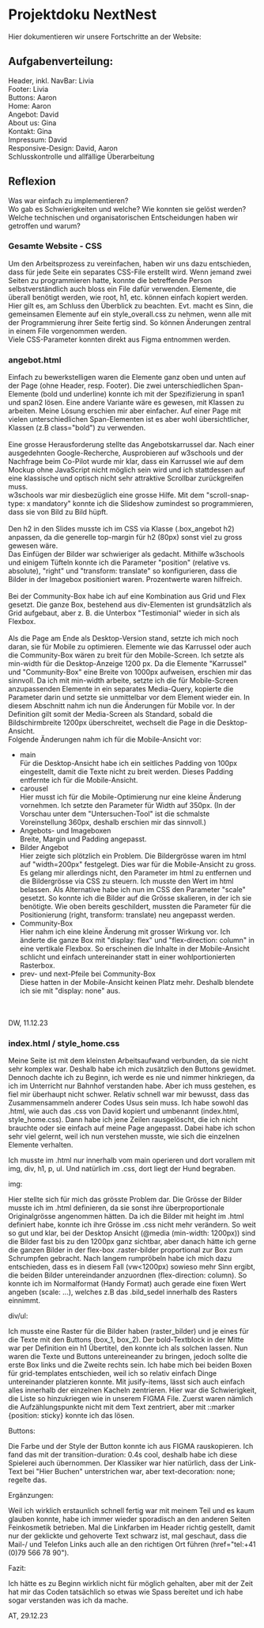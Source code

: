 # Projektdoku NextNest

Hier dokumentieren wir unsere Fortschritte an der Website:

## Aufgabenverteilung:

Header, inkl. NavBar: Livia<br>
Footer: Livia <br>
Buttons: Aaron <br>
Home: Aaron <br>
Angebot: David <br>
About us: Gina <br>
Kontakt: Gina <br>
Impressum: David <br>
Responsive-Design: David, Aaron <br>
Schlusskontrolle und allfällige Überarbeitung <br>

## Reflexion

Was war einfach zu implementieren?<br>
Wo gab es Schwierigkeiten und welche? Wie konnten sie gelöst werden?<br>
Welche technischen und organisatorischen Entscheidungen haben wir getroffen und warum?<br>

### Gesamte Website - CSS

Um den Arbeitsprozess zu vereinfachen, haben wir uns dazu entschieden, dass für jede Seite ein separates CSS-File erstellt wird.
Wenn jemand zwei Seiten zu programmieren hatte, konnte die betreffende Person selbstverständlich auch bloss ein File dafür verwenden.
Elemente, die überall benötigt werden, wie root, h1, etc. können einfach kopiert werden. Hier gilt es, am Schluss den Überblick zu beachten.
Evt. macht es Sinn, die gemeinsamen Elemente auf ein style_overall.css zu nehmen, wenn alle mit der Programmierung ihrer Seite fertig sind.
So können Änderungen zentral in einem File vorgenommen werden.<br>
Viele CSS-Parameter konnten direkt aus Figma entnommen werden.

### angebot.html

Einfach zu bewerkstelligen waren die Elemente ganz oben und unten auf der Page (ohne Header, resp. Footer). Die zwei unterschiedlichen Span-Elemente (bold und underline) konnte ich mit der Spezifizierung in span1 und span2 lösen. Eine andere Variante wäre es gewesen, mit Klassen zu arbeiten. Meine Lösung erschien mir aber einfacher. Auf einer Page mit vielen unterschiedlichen Span-Elementen ist es aber wohl übersichtlicher, Klassen (z.B class="bold") zu verwenden.
<br><br>
Eine grosse Herausforderung stellte das Angebotskarrussel dar. Nach einer ausgedehnten Google-Recherche, Ausprobieren auf w3schools und der Nachfrage beim Co-Pilot wurde mir klar, dass ein Karrussel wie auf dem Mockup ohne JavaScript nicht möglich sein wird und ich stattdessen auf eine klassische und optisch nicht sehr attraktive Scrollbar zurückgreifen muss.<br>
w3schools war mir diesbezüglich eine grosse Hilfe. Mit dem "scroll-snap-type: x mandatory" konnte ich die Slideshow zumindest so programmieren, dass sie von Bild zu Bild hüpft.
<br><br>
Den h2 in den Slides musste ich im CSS via Klasse (.box_angebot h2) anpassen, da die generelle top-margin für h2 (80px) sonst viel zu gross gewesen wäre.<br>
Das Einfügen der Bilder war schwieriger als gedacht. Mithilfe w3schools und einigem Tüfteln konnte ich die Parameter "position" (relative vs. absolute), "right" und "transform: translate" so konfigurieren, dass die Bilder in der Imagebox positioniert waren. Prozentwerte waren hilfreich.
<br><br>
Bei der Community-Box habe ich auf eine Kombination aus Grid und Flex gesetzt. Die ganze Box, bestehend aus div-Elementen ist grundsätzlich als Grid aufgebaut, aber z. B. die Unterbox "Testimonial" wieder in sich als Flexbox.
<br><br>
Als die Page am Ende als Desktop-Version stand, setzte ich mich noch daran, sie für Mobile zu optimieren. Elemente wie das Karrussel oder auch die Community-Box wären zu breit für den Mobile-Screen. Ich setzte als min-width für die Desktop-Anzeige 1200 px. Da die Elemente "Karrussel" und "Community-Box" eine Breite von 1000px aufweisen, erschien mir das sinnvoll. Da ich mit min-width arbeite, setzte ich die für Mobile-Screen anzupassenden Elemente in ein separates Media-Query, kopierte die Parameter darin und setzte sie unmittelbar vor dem Element wieder ein. In diesem Abschnitt nahm ich nun die Änderungen für Mobile vor. In der Definition gilt somit der Media-Screen als Standard, sobald die Bildschirmbreite 1200px überschreitet, wechselt die Page in die Desktop-Ansicht.<br> Folgende Änderungen nahm ich für die Mobile-Ansicht vor:
<ul>
    <li>main<br>
    Für die Desktop-Ansicht habe ich ein seitliches Padding von 100px eingestellt, damit die Texte nicht zu breit werden. Dieses Padding entfernte ich für die Mobile-Ansicht.</li>
    <li>carousel<br>
    Hier musst ich für die Mobile-Optimierung nur eine kleine Änderung vornehmen. Ich setzte den Parameter für Width auf 350px. (In der Vorschau unter dem "Untersuchen-Tool" ist die schmalste Voreinstellung 360px, deshalb erschien mir das sinnvoll.)</li>
    <li>Angebots- und Imageboxen<br>
    Breite, Margin und Padding angepasst.</li>
    <li>Bilder Angebot<br>
    Hier zeigte sich plötzlich ein Problem. Die Bildergrösse waren im html auf "width=200px" festgelegt. Dies war für die Mobile-Ansicht zu gross. Es gelang mir allerdings nicht, den Parameter im html zu entfernen und die Bildergrösse via CSS zu steuern. Ich musste den Wert im html belassen. Als Alternative habe ich nun im CSS den Parameter "scale" gesetzt. So konnte ich die Bilder auf die Grösse skalieren, in der ich sie benötigte. Wie oben bereits geschildert, mussten die Parameter für die Positionierung (right, transform: translate) neu angepasst werden.<br>
    <li>Community-Box<br>
    Hier nahm ich eine kleine Änderung mit grosser Wirkung vor. Ich änderte die ganze Box mit "display: flex" und "flex-direction: column" in eine vertikale Flexbox. So erscheinen die Inhalte in der Mobile-Ansicht schlicht und einfach untereinander statt in einer wohlportionierten Rasterbox.</li>
    <li>prev- und next-Pfeile bei Community-Box<br>
    Diese hatten in der Mobile-Ansicht keinen Platz mehr. Deshalb blendete ich sie mit "display: none" aus.</li>
    <br><br>
</ul>
DW, 11.12.23


### index.html / style_home.css

Meine Seite ist mit dem kleinsten Arbeitsaufwand verbunden, da sie nicht sehr komplex war.
Deshalb habe ich mich zusätzlich den Buttons gewidmet.
Dennoch dachte ich zu Beginn, ich werde es nie und nimmer hinkriegen, da ich im Unterricht nur Bahnhof verstanden habe.
Aber ich muss gestehen, es fiel mir überhaupt nicht schwer.
Relativ schnell war mir bewusst, dass das Zusammensammeln anderer Codes Usus sein muss.
Ich habe sowohl das .html, wie auch das .css von David kopiert und umbenannt (index.html, style_home.css).
Dann habe ich jene Zeilen rausgelöscht, die ich nicht brauchte oder sie einfach auf meine Page angepasst.
Dabei habe ich schon sehr viel gelernt, weil ich nun verstehen musste, wie sich die einzelnen Elemente verhalten.

Ich musste im .html nur innerhalb vom main operieren und dort vorallem mit img, div, h1, p, ul.
Und natürlich im .css, dort liegt der Hund begraben.

img:

Hier stellte sich für mich das grösste Problem dar.
Die Grösse der Bilder musste ich im .html definieren, da sie sonst ihre überproportionale Originalgrösse angenommen hätten.
Da ich die Bilder mit height im .html definiert habe, konnte ich ihre Grösse im .css nicht mehr verändern.
So weit so gut und klar, bei der Desktop Ansicht (@media (min-width: 1200px)) sind die Bilder fast bis zu den 1200px ganz sichtbar,
aber danach hätte ich gerne die ganzen Bilder in der flex-box .raster-bilder proportional zur Box zum Schrumpfen gebracht.
Nach langem rumpröbeln habe ich mich dazu entschieden, dass es in diesem Fall (vw<1200px) sowieso mehr Sinn ergibt, die beiden Bilder untereindander anzuordnen (flex-direction: column). So konnte ich im Normalformat (Handy Format) auch gerade eine fixen Wert angeben (scale: ...), welches z.B das .bild_sedel innerhalb des Rasters einnimmt.

div/ul:

Ich musste eine Raster für die Bilder haben (raster_bilder) und je eines für die Texte mit den Buttons (box_1, box_2).
Der bold-Textblock in der Mitte war per Definition ein h1 Übertitel, den konnte ich als solchen lassen.
Nun waren die Texte und Buttons untereineander zu bringen, jedoch sollte die erste Box links und die Zweite rechts sein.
Ich habe mich bei beiden Boxen für grid-templates entschieden, weil ich so relativ einfach Dinge untereinander platzieren konnte.
Mit jusify-items, lässt sich auch einfach alles innerhalb der einzelnen Kacheln zentrieren.
Hier war die Schwierigkeit, die Liste so hinzukriegen wie in unserem FIGMA File.
Zuerst waren nämlich die Aufzählungspunkte nicht mit dem Text zentriert, aber mit ::marker {position: sticky} konnte ich das lösen.

Buttons:

Die Farbe und der Style der Button konnte ich aus FIGMA rauskopieren.
Ich fand das mit der transition-duration: 0.4s cool, deshalb habe ich diese Spielerei auch übernommen.
Der Klassiker war hier natürlich, dass der Link-Text bei "Hier Buchen" unterstrichen war, aber text-decoration: none; regelte das.

Ergänzungen:

Weil ich wirklich erstaunlich schnell fertig war mit meinem Teil und es kaum glauben konnte,
habe ich immer wieder sporadisch an den anderen Seiten Feinkosmetik betrieben.
Mal die Linkfarben im Header richtig gestellt, damit nur der geklickte und gehoverte Text schwarz ist,
mal geschaut, dass die Mail-/ und Telefon Links auch alle an den richtigen Ort führen (href="tel:+41 (0)79 566 78 90").

Fazit:

Ich hätte es zu Beginn wirklich nicht für möglich gehalten, aber mit der Zeit hat mir das Coden tatsächlich so etwas wie Spass bereitet und ich habe sogar verstanden was ich da mache.

AT, 29.12.23








